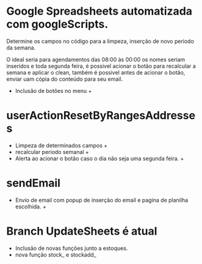 # Google Spreadsheets automatizada com googleScripts. 

Determine os campos no código para a limpeza, inserção de novo periodo da semana.


O ideal seria para agendamentos das 08:00 às 00:00 os nomes seriam inseridos e toda segunda feira, 
é possivel acionar o botão para recalcular a semana e aplicar o clean, também é possivel antes de 
acionar o botão, enviar uam cópia do conteúdo para seu email.


+ Inclusão de botões no menu +

# userActionResetByRangesAddresses
+ Limpeza de determinados campos +
+ recalcular periodo semanal +
+ Alerta ao acionar o botão caso o dia não seja uma segunda feira. +

# sendEmail
+ Envio de email com popup de inserção do email e pagina de planilha escolhida. +



# Branch UpdateSheets é atual
+ Inclusão de novas funções junto a estoques.
+ nova função stock_ e stockadd_